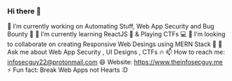 ### Hi there 👋

🔭 I’m currently working on Automating Stuff, Web App Security and Bug Bounty 🌟
🌱 I’m currently learning ReactJS 🔵 & Playing CTFs 💻
👯 I’m looking to collaborate on creating Responsive Web Desings using MERN Stack 📝
💬 Ask me about Web App Security , UI Designs , CTFs 🔥
📫 How to reach me: infosecguy22@protonmail.com
😄 Website: https://www.theinfosecguy.me
⚡ Fun fact: Break Web Apps not Hearts :D

